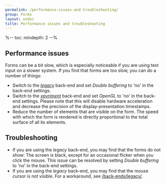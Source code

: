 ```yaml
---
permalink: /performance-issues-and-troubleshooting/
group: Forms
layout: osdoc
title: Performance issues and troubleshooting
---
```


%--
toc:
 mindepth: 2
--%

## Performance issues

Forms can be a bit slow, which is especially noticeable if you are using text input on a slower system. If you find that forms are too slow, you can do a number of things:

- Switch to the *[legacy][]* back-end and set *Double buffering* to 'no' in the back-end settings.
- Switch to the *[xpyriment][]* back-end and set *OpenGL* to 'no' in the back-end settings. Please note that this will disable hardware acceleration and decrease the precision of the display-presentation timestamps.
- Reduce the number of elements that are visible on the form. The speed with which the form is rendered is directly proportional to the total surface of all its elements.

## Troubleshooting

- If you are using the *legacy* back-end, you may find that the forms do not show: The screen is black, except for an occasional flicker when you click the mouse. This issue can be resolved by setting *Double buffering* to 'no' in the back-end settings.
- If you are using the *legacy* back-end, you may find that the mouse cursor is not visible. For a workaround, see [/back-ends/legacy/](/back-ends/legacy/).

[legacy]: /back-ends/legacy
[xpyriment]: /back-ends/xpyriment
